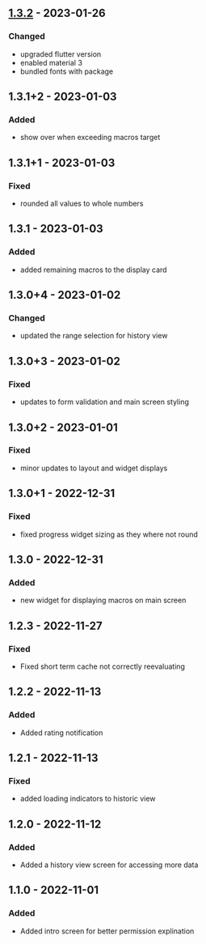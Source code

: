 ## [1.3.2] - 2023-01-26
### Changed
- upgraded flutter version
- enabled material 3
- bundled fonts with package

## 1.3.1+2 - 2023-01-03
### Added
- show over when exceeding macros target

## 1.3.1+1 - 2023-01-03
### Fixed
- rounded all values to whole numbers

## 1.3.1 - 2023-01-03
### Added
- added remaining macros to the display card

## 1.3.0+4 - 2023-01-02
### Changed
- updated the range selection for history view

## 1.3.0+3 - 2023-01-02
### Fixed
- updates to form validation and main screen styling

## 1.3.0+2 - 2023-01-01
### Fixed
- minor updates to layout and widget displays

## 1.3.0+1 - 2022-12-31
### Fixed
- fixed progress widget sizing as they where not round

## 1.3.0 - 2022-12-31
### Added
- new widget for displaying macros on main screen

## 1.2.3 - 2022-11-27
### Fixed
- Fixed short term cache not correctly reevaluating

## 1.2.2 - 2022-11-13
### Added
- Added rating notification

## 1.2.1 - 2022-11-13
### Fixed
- added loading indicators to historic view

## 1.2.0 - 2022-11-12
### Added
- Added a history view screen for accessing more data

## 1.1.0 - 2022-11-01
### Added
- Added intro screen for better permission explination

[1.3.2]: https://github.com/RemeJuan/calorie_diff/compare/1.3.1+2...1.3.2